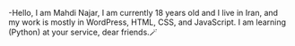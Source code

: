 -Hello, I am Mahdi Najar, I am currently 18 years old and I live in Iran, and my work is mostly in WordPress, HTML, CSS, and JavaScript. I am learning (Python) at your service, dear friends.🪄
